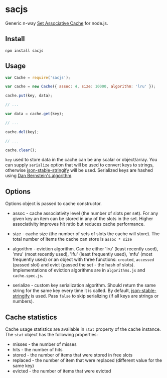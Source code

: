 # sacjs
Generic n-way [Set Associative Cache](http://www.cs.umd.edu/class/sum2003/cmsc311/Notes/Memory/set.html) for node.js.


## Install

```
npm install sacjs
```

## Usage

```JavaScript
var Cache = require('sacjs');

var cache = new Cache({ assoc: 4, size: 10000, algorithm: 'lru' });

cache.put(key, data);

// ...

var data = cache.get(key);

// ...

cache.del(key);

// ...

cache.clear();
```

`key` used to store data in the cache can be any scalar or object/array. You can supply `serialize` option that will be used to convert keys to strings, otherwise [json-stable-stringify](https://github.com/substack/json-stable-stringify) will be used. Serialized keys are hashed using [Dan Bernstein's algorithm](http://www.cse.yorku.ca/~oz/hash.html#djb2).


## Options

Options object is passed to cache constructor.

- assoc - cache associativity level (the number of slots per set). For any given key an item can be stored in any of the slots in the set. Higher associativity improves hit ratio but reduces cache performance.

- size - cache size (the number of sets of slots the cache will store). The total number of items the cache can store is `assoc * size`

- algorithm - eviction algorithm. Can be either 'lru' (least recently used), 'mru' (most recently used), 'lfu' (least frequently used), 'mfu' (most frequently used) or an object with three functions: `created`, `accessed` (passed slot) and evict (passed the set - the hash of slots). Implementations of eviction algorithms are in `algorithms.js` and `cache.spec.js`.

- serialize - custom key serialization algorithm. Should return the same string for the same key every time it is called. By default, [json-stable-stringify](https://github.com/substack/json-stable-stringify) is used. Pass `false` to skip serializing (if all keys are strings or numbers).


## Cache statistics

Cache usage statistics are available in `stat` property of the cache instance. The `stat` object has the following properties:

- misses - the number of misses
- hits - the number of hits
- stored - the number of items that were stored in free slots
- replaced - the number of item that were replaced (different value for the same key)
- evicted - the number of items that were evicted
